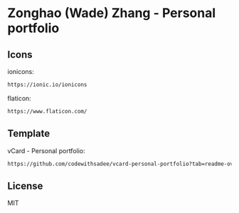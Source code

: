 # Zonghao (Wade) Zhang - Personal portfolio

## Icons

ionicons:

```bash
https://ionic.io/ionicons
```

flaticon:

```bash
https://www.flaticon.com/
```

## Template

vCard - Personal portfolio:

```bash
https://github.com/codewithsadee/vcard-personal-portfolio?tab=readme-ov-file
```

## License

MIT
